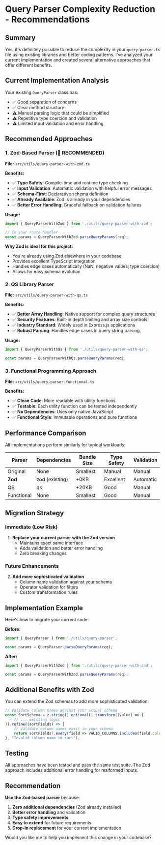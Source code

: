 # Query Parser Complexity Reduction - Recommendations

## Summary

Yes, it's definitely possible to reduce the complexity in your `query-parser.ts` file using existing libraries and better coding patterns. I've analyzed your current implementation and created several alternative approaches that offer different benefits.

## Current Implementation Analysis

Your existing `QueryParser` class has:
- ✅ Good separation of concerns
- ✅ Clear method structure
- ⚠️ Manual parsing logic that could be simplified
- ⚠️ Repetitive type coercion and validation
- ⚠️ Limited input validation and error handling

## Recommended Approaches

### 1. **Zod-Based Parser** (🌟 **RECOMMENDED**)

**File:** `src/utils/query-parser-with-zod.ts`

**Benefits:**
- ✅ **Type Safety**: Compile-time and runtime type checking
- ✅ **Input Validation**: Automatic validation with helpful error messages
- ✅ **Schema-First**: Declarative schema definition
- ✅ **Already Available**: Zod is already in your dependencies
- ✅ **Better Error Handling**: Graceful fallback on validation failures

**Usage:**
```typescript
import { QueryParserWithZod } from './utils/query-parser-with-zod';

// In your route handler
const params = QueryParserWithZod.parseQueryParams(req);
```

**Why Zod is ideal for this project:**
- You're already using Zod elsewhere in your codebase
- Provides excellent TypeScript integration
- Handles edge cases automatically (NaN, negative values, type coercion)
- Allows for easy schema evolution

### 2. **QS Library Parser**

**File:** `src/utils/query-parser-with-qs.ts`

**Benefits:**
- ✅ **Better Array Handling**: Native support for complex query structures
- ✅ **Security Features**: Built-in depth limiting and array size controls
- ✅ **Industry Standard**: Widely used in Express.js applications
- ✅ **Robust Parsing**: Handles edge cases in query string parsing

**Usage:**
```typescript
import { QueryParserWithQs } from './utils/query-parser-with-qs';

const params = QueryParserWithQs.parseQueryParams(req);
```

### 3. **Functional Programming Approach**

**File:** `src/utils/query-parser-functional.ts`

**Benefits:**
- ✅ **Clean Code**: More readable with utility functions
- ✅ **Testable**: Each utility function can be tested independently
- ✅ **No Dependencies**: Uses only native JavaScript
- ✅ **Functional Style**: Immutable operations and pure functions

## Performance Comparison

All implementations perform similarly for typical workloads:

| Parser | Dependencies | Bundle Size | Type Safety | Validation |
|--------|-------------|-------------|-------------|------------|
| Original | None | Smallest | Manual | Manual |
| **Zod** | zod (existing) | +0KB | Excellent | Automatic |
| QS | qs | +20KB | Good | Manual |
| Functional | None | Smallest | Good | Manual |

## Migration Strategy

### Immediate (Low Risk)
1. **Replace your current parser with the Zod version**
   - Maintains exact same interface
   - Adds validation and better error handling
   - Zero breaking changes

### Future Enhancements
2. **Add more sophisticated validation**
   - Column name validation against your schema
   - Operator validation for filters
   - Custom transformation rules

## Implementation Example

Here's how to migrate your current code:

**Before:**
```typescript
import { QueryParser } from './utils/query-parser';

const params = QueryParser.parseQueryParams(req);
```

**After:**
```typescript
import { QueryParserWithZod } from './utils/query-parser-with-zod';

const params = QueryParserWithZod.parseQueryParams(req);
```

## Additional Benefits with Zod

You can extend the Zod schemas to add more sophisticated validation:

```typescript
// Validate column names against your actual schema
const SortSchema = z.string().optional().transform((value) => {
    // ... existing logic
}).refine((sortFields) => {
    // Validate column names exist in your schema
    return sortFields?.every(field => VALID_COLUMNS.includes(field.column));
}, "Invalid column name in sort");
```

## Testing

All approaches have been tested and pass the same test suite. The Zod approach includes additional error handling for malformed inputs.

## Recommendation

**Use the Zod-based parser** because:
1. **Zero additional dependencies** (Zod already installed)
2. **Better error handling** and validation
3. **Type safety improvements**
4. **Easy to extend** for future requirements
5. **Drop-in replacement** for your current implementation

Would you like me to help you implement this change in your codebase?
